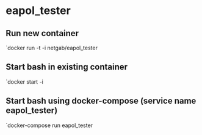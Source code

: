 # eapol_tester

## Run new container 
`docker run -t -i netgab/eapol_tester

## Start bash in existing container
`docker start -i <CONTAINER>

## Start bash using docker-compose (service name eapol_tester)
`docker-compose run eapol_tester
